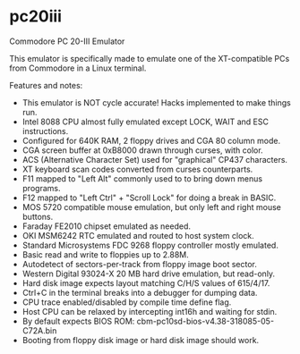 # pc20iii
Commodore PC 20-III Emulator

This emulator is specifically made to emulate one of the XT-compatible PCs from Commodore in a Linux terminal.

Features and notes:
* This emulator is NOT cycle accurate! Hacks implemented to make things run.
* Intel 8088 CPU almost fully emulated except LOCK, WAIT and ESC instructions.
* Configured for 640K RAM, 2 floppy drives and CGA 80 column mode.
* CGA screen buffer at 0xB8000 drawn through curses, with color.
* ACS (Alternative Character Set) used for "graphical" CP437 characters.
* XT keyboard scan codes converted from curses counterparts.
* F11 mapped to "Left Alt" commonly used to to bring down menus programs.
* F12 mapped to "Left Ctrl" + "Scroll Lock" for doing a break in BASIC.
* MOS 5720 compatible mouse emulation, but only left and right mouse buttons.
* Faraday FE2010 chipset emulated as needed.
* OKI MSM6242 RTC emulated and routed to host system clock.
* Standard Microsystems FDC 9268 floppy controller mostly emulated.
* Basic read and write to floppies up to 2.88M.
* Autodetect of sectors-per-track from floppy image boot sector.
* Western Digital 93024-X 20 MB hard drive emulation, but read-only.
* Hard disk image expects layout matching C/H/S values of 615/4/17.
* Ctrl+C in the terminal breaks into a debugger for dumping data.
* CPU trace enabled/disabled by compile time define flag.
* Host CPU can be relaxed by intercepting int16h and waiting for stdin.
* By default expects BIOS ROM: cbm-pc10sd-bios-v4.38-318085-05-C72A.bin
* Booting from floppy disk image or hard disk image should work.

